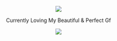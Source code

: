 <p align="center">  
<img src="https://media.discordapp.net/attachments/1066543002320916520/1097965764348231720/CE8B83DE-0BE2-446D-89C2-B02DD67F2B0E.jpg?width=430&height=430">
</p>
<p align="center">
Currently Loving My Beautiful & Perfect Gf
<p align="center">  
<img src="https://komarev.com/ghpvc/?username=iloveashly&color=grey">

